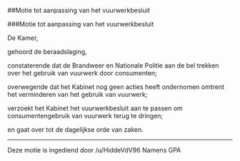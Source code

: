 ##Motie tot aanpassing van het vuurwerkbesluit 
 
###Motie tot aanpassing van het vuurwerkbesluit

De Kamer,

gehoord de beraadslaging,

constaterende dat de Brandweer en Nationale Politie aan de bel trekken over het gebruik van vuurwerk door consumenten;

overwegende dat het Kabinet nog geen acties heeft ondernomen omtrent het verminderen van het gebruik van vuurwerk;

verzoekt het Kabinet het vuurwerkbesluit aan te passen om consumentengebruik van vuurwerk terug te dringen;

en gaat over tot de dagelijkse orde van zaken.

---
Deze motie is ingediend door /u/HiddeVdV96 Namens GPA